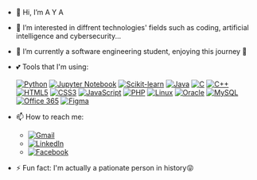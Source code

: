 - 👋 Hi, I’m A Y A 
- 👀 I’m interested in diffrent technologies' fields such as coding, artificial intelligence and cybersecurity... 
- 🌱 I’m currently a software engineering student, enjoying this journey 🤭
- 💕 Tools that I'm using: <br/><br/>
[![Python](https://img.shields.io/badge/Python-3776AB?style=for-the-badge&logo=python&logoColor=white)](https://www.python.org)
[![Jupyter Notebook](https://img.shields.io/badge/Jupyter_Notebook-F37626?style=for-the-badge&logo=jupyter&logoColor=white)](https://jupyter.org)
[![Scikit-learn](https://img.shields.io/badge/Scikit--Learn-F7931E?style=for-the-badge&logo=scikit-learn&logoColor=white)](https://scikit-learn.org)
[![Java](https://img.shields.io/badge/Java-007396?style=for-the-badge&logo=java&logoColor=white)](https://www.oracle.com/java/)
[![C](https://img.shields.io/badge/C-A8B9CC?style=for-the-badge&logo=c&logoColor=white)](https://en.wikipedia.org/wiki/C_(programming_language))
[![C++](https://img.shields.io/badge/C++-00599C?style=for-the-badge&logo=c%2B%2B&logoColor=white)](https://isocpp.org/)
[![HTML5](https://img.shields.io/badge/HTML5-E34F26?style=for-the-badge&logo=html5&logoColor=white)](https://developer.mozilla.org/en-US/docs/Web/HTML)
[![CSS3](https://img.shields.io/badge/CSS3-1572B6?style=for-the-badge&logo=css3&logoColor=white)](https://developer.mozilla.org/en-US/docs/Web/CSS)
[![JavaScript](https://img.shields.io/badge/JavaScript-F7DF1E?style=for-the-badge&logo=javascript&logoColor=black)](https://developer.mozilla.org/en-US/docs/Web/JavaScript)
[![PHP](https://img.shields.io/badge/PHP-777BB4?style=for-the-badge&logo=php&logoColor=white)](https://www.php.net/)
[![Linux](https://img.shields.io/badge/Linux-FCC624?style=for-the-badge&logo=linux&logoColor=black)](https://www.linux.org/)
[![Oracle](https://img.shields.io/badge/Oracle-F80000?style=for-the-badge&logo=oracle&logoColor=white)](https://www.oracle.com/database/)
[![MySQL](https://img.shields.io/badge/MySQL-4479A1?style=for-the-badge&logo=mysql&logoColor=white)](https://www.mysql.com/)
[![Office 365](https://img.shields.io/badge/Office_365-D83B01?style=for-the-badge&logo=microsoft-office&logoColor=white)](https://www.microsoft.com/microsoft-365)
[![Figma](https://img.shields.io/badge/Figma-F24E1E?style=for-the-badge&logo=figma&logoColor=white)](https://www.figma.com)
- 📫 How to reach me:
  * [![Gmail](https://img.shields.io/badge/Gmail-D14836?style=for-the-badge&logo=gmail&logoColor=white)](mailto:ayaarbi2003@gmail.com)
  * [![LinkedIn](https://img.shields.io/badge/LinkedIn-0A66C2?style=for-the-badge&logo=linkedin&logoColor=white)](https://www.linkedin.com/in/aya-arbi-870084253/)
  * [![Facebook](https://img.shields.io/badge/Facebook-1877F2?style=for-the-badge&logo=facebook&logoColor=white)](https://www.facebook.com/profile.php?id=61557836998843)

- ⚡ Fun fact: I'm actually a pationate person in history😝 

<!---
ayaarbi/ayaarbi is a ✨ special ✨ repository because its `README.md` (this file) appears on your GitHub profile.
You can click the Preview link to take a look at your changes.
--->
